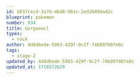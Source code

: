 ```yaml
---
id: b837cecd-3a7d-4bd8-901c-2ed2689da42c
blueprint: pokemon
number: 934
title: Garganacl
types:
  - rock
author: 4d8d6ede-5963-429f-9c2f-74b897007e0c
tags:
  - stage-2
updated_by: 4d8d6ede-5963-429f-9c2f-74b897007e0c
updated_at: 1716572629
---
```

